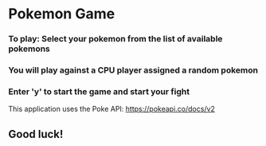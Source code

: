 # Pokemon Game

### To play: Select your pokemon from the list of available pokemons
### You will play against a CPU player assigned a random pokemon
### Enter 'y' to start the game and start your fight

This application uses the Poke API: https://pokeapi.co/docs/v2

## Good luck!

